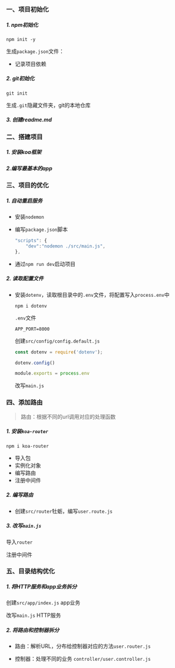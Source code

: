 ### 一、项目初始化

##### 1. npm初始化

`npm init -y`

生成`package.json`文件：

- 记录项目依赖

##### 2. git初始化

`git init`

生成`.git`隐藏文件夹，git的本地仓库

##### 3. 创建readme.md



### 二、搭建项目

##### 1. 安装koa框架

##### 2.编写最基本的app


### 三、项目的优化

##### 1. 自动重启服务 

  - 安装`nodemon`

  - 编写`package.json`脚本

    ```js
    "scripts": {
        "dev":"nodemon ./src/main.js",
    },
    ```

  - 通过`npm run dev`启动项目

##### 2. 读取配置文件

  - 安装`dotenv`，读取根目录中的`.env`文件，将配置写入`process.env`中

    `npm i dotenv `

    `.env`文件

    `APP_PORT=8000`

    创建`src/config/config.default.js`

    ```js
    const dotenv = require('dotenv');
    
    dotenv.config()
    
    module.exports = process.env
    ```

    改写`main.js`

### 四、添加路由

> 路由：根据不同的url调用对应的处理函数

##### 1. 安装`koa-router`

`npm i koa-router`

- 导入包
- 实例化对象
- 编写路由
- 注册中间件

##### 2. 编写路由

- 创建`src/router`牡蛎，编写`user.route.js`

##### 3. 改写`main.js`

导入`router`

注册中间件



### 五、目录结构优化

##### 1. 将HTTP服务和app业务拆分

创建`src/app/index.js`  app业务

改写`main.js` HTTP服务

##### 2. 将路由和控制器拆分

- 路由：解析URL，分布给控制器对应的方法`user.router.js`

- 控制器：处理不同的业务 `controller/user.controller.js`

  

​    

​    

​    

​    

​    


